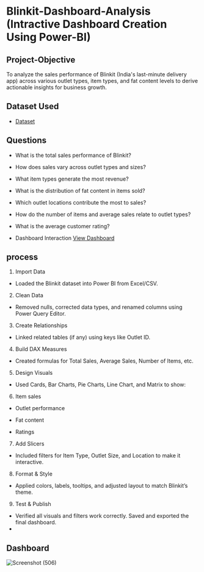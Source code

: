 # Blinkit-Dashboard-Analysis (Intractive Dashboard Creation Using Power-BI)
## Project-Objective
To analyze the sales performance of Blinkit (India's last-minute delivery app) across various outlet types, item types, and fat content levels to derive actionable insights for business growth.
## Dataset Used
- <a href="https://github.com/Sakshisolanki22/Blinkit-Dashboard/blob/main/BlinkIT%20Grocery%20Data.xlsx"> Dataset </a>
## Questions
- What is the total sales performance of Blinkit?

- How does sales vary across outlet types and sizes?

- What item types generate the most revenue?

- What is the distribution of fat content in items sold?

- Which outlet locations contribute the most to sales?

- How do the number of items and average sales relate to outlet types?

- What is the average customer rating?
  
- Dashboard Interaction <a href="https://github.com/Sakshisolanki22/Blinkit-Dashboard/blob/main/Screenshot%20(506).png">View Dashboard</a>
## process
1. Import Data
- Loaded the Blinkit dataset into Power BI from Excel/CSV.

2. Clean Data
- Removed nulls, corrected data types, and renamed columns using Power Query Editor.

3. Create Relationships
- Linked related tables (if any) using keys like Outlet ID.

4. Build DAX Measures
- Created formulas for Total Sales, Average Sales, Number of Items, etc.

5. Design Visuals
- Used Cards, Bar Charts, Pie Charts, Line Chart, and Matrix to show:

6. Item sales

- Outlet performance

- Fat content

- Ratings

7. Add Slicers
- Included filters for Item Type, Outlet Size, and Location to make it interactive.

8. Format & Style
- Applied colors, labels, tooltips, and adjusted layout to match Blinkit’s theme.

9. Test & Publish
- Verified all visuals and filters work correctly. Saved and exported the final dashboard.
- 
## Dashboard

![Screenshot (506)](https://github.com/user-attachments/assets/5cc04b9d-b180-4fbe-bd7d-7f7bd0acd684)


